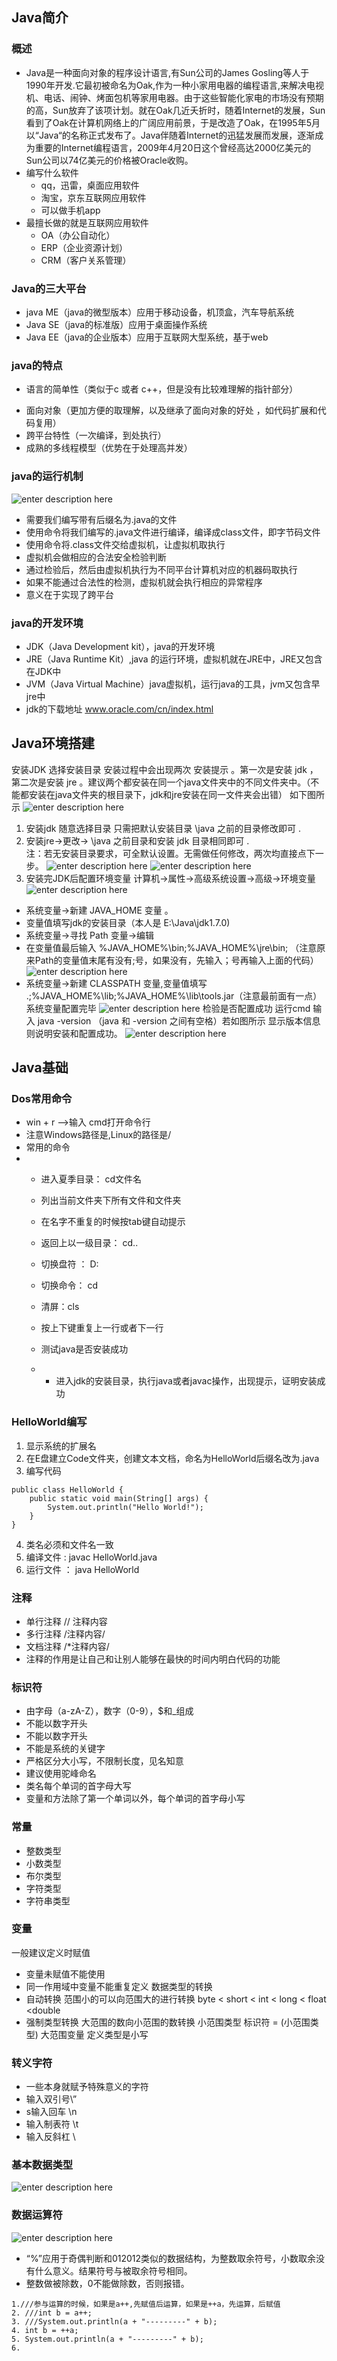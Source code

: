 ## Java简介
### 概述
- Java是一种面向对象的程序设计语言,有Sun公司的James Gosling等人于1990年开发.它最初被命名为Oak,作为一种小家用电器的编程语言,来解决电视机、电话、闹钟、烤面包机等家用电器。由于这些智能化家电的市场没有预期的高，Sun放弃了该项计划。就在Oak几近夭折时，随着Internet的发展，Sun看到了Oak在计算机网络上的广阔应用前景，于是改造了Oak，在1995年5月以“Java“的名称正式发布了。Java伴随着Internet的迅猛发展而发展，逐渐成为重要的Internet编程语言，2009年4月20日这个曾经高达2000亿美元的Sun公司以74亿美元的价格被Oracle收购。
- 编写什么软件
	-  qq，迅雷，桌面应用软件
	-  淘宝，京东互联网应用软件
	-  可以做手机app
- 最擅长做的就是互联网应用软件
	-  OA（办公自动化）
	-   ERP（企业资源计划）
	-    CRM（客户关系管理）

### Java的三大平台 

- java ME（java的微型版本）应用于移动设备，机顶盒，汽车导航系统
-  Java SE（java的标准版）应用于桌面操作系统
-  Java EE（java的企业版本）应用于互联网大型系统，基于web

### java的特点

-  语言的简单性（类似于c 或者 c++，但是没有比较难理解的指针部分）
* 面向对象（更加方便的取理解，以及继承了面向对象的好处 ，如代码扩展和代码复用）
* 跨平台特性（一次编译，到处执行）
* 成熟的多线程模型（优势在于处理高并发）

### java的运行机制

![enter description here][1]

* 需要我们编写带有后缀名为.java的文件
* 使用命令将我们编写的.java文件进行编译，编译成class文件，即字节码文件
* 使用命令将.class文件交给虚拟机，让虚拟机取执行
* 虚拟机会做相应的合法安全检验判断
* 通过检验后，然后由虚拟机执行为不同平台计算机对应的机器码取执行
* 如果不能通过合法性的检测，虚拟机就会执行相应的异常程序
* 意义在于实现了跨平台

### java的开发环境
* JDK（Java Development kit），java的开发环境
* JRE（Java Runtime Kit）,java 的运行环境，虚拟机就在JRE中，JRE又包含在JDK中
* JVM（Java Virtual Machine）java虚拟机，运行java的工具，jvm又包含早jre中
*  jdk的下载地址 www.oracle.com/cn/index.html









## Java环境搭建
安装JDK 选择安装目录 安装过程中会出现两次 安装提示 。第一次是安装 jdk ，第二次是安装 jre 。建议两个都安装在同一个java文件夹中的不同文件夹中。（不能都安装在java文件夹的根目录下，jdk和jre安装在同一文件夹会出错）
如下图所示
![enter description here][2]
1. 安装jdk 随意选择目录 只需把默认安装目录 \java 之前的目录修改即可
.	
2. 安装jre→更改→ \java 之前目录和安装 jdk 目录相同即可
.	
注：若无安装目录要求，可全默认设置。无需做任何修改，两次均直接点下一步。
![enter description here][3]
![enter description here][4]
3. 安装完JDK后配置环境变量  计算机→属性→高级系统设置→高级→环境变量
![enter description here][5]
- 系统变量→新建 JAVA_HOME 变量 。
- 变量值填写jdk的安装目录（本人是 E:\Java\jdk1.7.0)
- 系统变量→寻找 Path 变量→编辑
- 在变量值最后输入 %JAVA_HOME%\bin;%JAVA_HOME%\jre\bin;
（注意原来Path的变量值末尾有没有;号，如果没有，先输入；号再输入上面的代码）
![enter description here][6]
- 系统变量→新建 CLASSPATH 变量,变量值填写   .;%JAVA_HOME%\lib;%JAVA_HOME%\lib\tools.jar（注意最前面有一点）系统变量配置完毕
![enter description here][7]
检验是否配置成功 运行cmd 输入 java -version （java 和 -version 之间有空格）若如图所示 显示版本信息 则说明安装和配置成功。
![enter description here][8]

## Java基础

### Dos常用命令

* win + r —>输入 cmd打开命令行
* 注意Windows路径是\,Linux的路径是/
* 常用的命令
* 
	* 进入夏季目录： cd文件名
	* 列出当前文件夹下所有文件和文件夹
	* 在名字不重复的时候按tab键自动提示
	* 返回上以一级目录： cd..
	* 切换盘符 ： D:
	* 切换命令： cd
	* 清屏：cls
	* 按上下键重复上一行或者下一行

	* 测试java是否安装成功
	* 
		* 进入jdk的安装目录，执行java或者javac操作，出现提示，证明安装成功

### HelloWorld编写

1. 显示系统的扩展名
2. 在E盘建立Code文件夹，创建文本文档，命名为HelloWorld后缀名改为.java
3. 编写代码

``` stylus
public class HelloWorld {
	public static void main(String[] args) {
		System.out.println("Hello World!");
	}	
}
```
4. 类名必须和文件名一致
5. 编译文件 : javac HelloWorld.java
6. 运行文件 ： java HelloWorld
### 注释
* 单行注释 // 注释内容
* 多行注释 /注释内容/
* 文档注释 /*注释内容/
* 注释的作用是让自己和让别人能够在最快的时间内明白代码的功能

### 标识符
* 由字母（a-zA-Z），数字（0-9），$和_组成
* 不能以数字开头
* 不能以数字开头
* 不能是系统的关键字
* 严格区分大小写，不限制长度，见名知意
* 建议使用驼峰命名
* 类名每个单词的首字母大写
* 变量和方法除了第一个单词以外，每个单词的首字母小写

### 常量
* 整数类型
* 小数类型
* 布尔类型
* 字符类型
* 字符串类型

### 变量
一般建议定义时赋值
* 变量未赋值不能使用
* 同一作用域中变量不能重复定义
数据类型的转换
* 自动转换 范围小的可以向范围大的进行转换
byte < short < int < long < float <double
* 强制类型转换 大范围的数向小范围的数转换
小范围类型 标识符 = (小范围类型) 大范围变量
定义类型是小写

### 转义字符
* 一些本身就赋予特殊意义的字符
* 输入双引号\”
* s输入回车 \n
* 输入制表符 \t
* 输入反斜杠 \

### 基本数据类型

![enter description here][9]

### 数据运算符
![enter description here][10]

* “%”应用于奇偶判断和012012类似的数据结构，为整数取余符号，小数取余没有什么意义。结果符号与被取余符号相同。
* 整数做被除数，0不能做除数，否则报错。

``` stylus
1.///参与运算的时候，如果是a++,先赋值后运算，如果是++a，先运算，后赋值
2. ///int b = a++;
3. ///System.out.println(a + "---------" + b);
4. int b = ++a;
5. System.out.println(a + "---------" + b);
6.
```




  [1]: https://www.github.com/xiesen310/notes_Images/raw/master/images/1499071848807.jpg
  [2]: https://www.github.com/xiesen310/notes_Images/raw/master/images/1499071003627.jpg
  [3]: https://www.github.com/xiesen310/notes_Images/raw/master/images/1499071120638.jpg
  [4]: https://www.github.com/xiesen310/notes_Images/raw/master/images/1499071127908.jpg
  [5]: https://www.github.com/xiesen310/notes_Images/raw/master/images/1499071154501.jpg
  [6]: https://www.github.com/xiesen310/notes_Images/raw/master/images/1499071257408.jpg
  [7]: https://www.github.com/xiesen310/notes_Images/raw/master/images/1499071298586.jpg
  [8]: https://www.github.com/xiesen310/notes_Images/raw/master/images/1499071331963.jpg
  [9]: https://www.github.com/xiesen310/notes_Images/raw/master/images/1499072603233.jpg
  [10]: https://www.github.com/xiesen310/notes_Images/raw/master/images/1499072644888.jpg